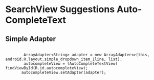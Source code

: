 # SearchView Suggestions Auto-CompleteText

## Simple Adapter
```

        ArrayAdapter<String> adapter = new ArrayAdapter<>(this, android.R.layout.simple_dropdown_item_1line, list);
        autocompleteView = (AutoCompleteTextView) findViewById(R.id.autocompleteView);
       autocompleteView.setAdapter(adapter);
```
